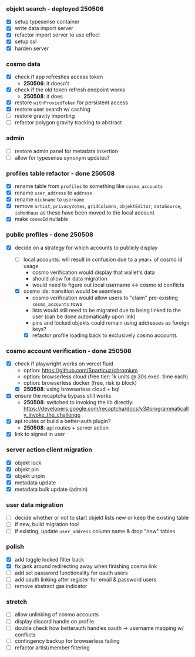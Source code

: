 ### objekt search - deployed 250506

- [x] setup typesense container
- [x] write data import server
- [x] refactor import server to use effect
- [x] setup ssl
- [x] harden server

### cosmo data

- [x] check if app refreshes access token
  - **250506**: it doesn't
- [x] check if the old token refresh endpoint works
  - **250508**: it does
- [x] restore `withProxiedToken` for persistent access
- [x] restore user search w/ caching
- [ ] restore gravity importing
- [ ] refactor polygon gravity tracking to abstract

### admin

- [ ] restore admin panel for metadata insertion
- [ ] allow for typesense synonym updates?

### profiles table refactor - done 250508

- [x] rename table from `profiles` to something like `cosmo_accounts`
- [x] rename `user_address` to `address`
- [x] rename `nickname` to `username`
- [x] remove `artist`, `privacyVotes`, `gridColumns`, `objektEditor`, `dataSource`, `isModhaus` as these have been moved to the local account
- [x] make `cosmoId` nullable

### public profiles - done 250508

- [x] decide on a strategy for which accounts to publicly display

  - [ ] local accounts: will result in confusion due to a year+ of cosmo id usage
    - cosmo verification would display that wallet's data
    - should allow for data migration
    - would need to figure out local username <-> cosmo id conflicts
  - [x] cosmo ids: transition would be seamless
    - cosmo verification would allow users to "claim" pre-existing `cosmo_accounts` rows
    - lists would still need to be migrated due to being linked to the user (can be done automatically upon link)
    - pins and locked objekts could remain using addresses as foreign keys?
    - [x] refactor profile loading back to exclusively cosmo accounts

### cosmo account verification - done 250508

- [x] check if playwright works on vercel fluid
  - option: https://github.com/Sparticuz/chromium
  - option: browserless cloud (free tier: 1k units @ 30s exec. time each)
  - option: browserless docker (free, risk ip block)
  - [x] **250508**: using browserless cloud + bql
- [x] ensure the recaptcha bypass still works
  - **250508**: switched to invoking the lib directly: https://developers.google.com/recaptcha/docs/v3#programmatically_invoke_the_challenge
- [x] api routes or build a better-auth plugin?
  - **250508**: api routes + server action
- [x] link to signed in user

### server action client migration

- [x] objekt lock
- [x] objekt pin
- [x] objekt unpin
- [x] metadata update
- [x] metadata bulk update (admin)

### user data migration

- [ ] decide whether or not to start objekt lists new or keep the existing table
- [ ] if new, build migration tool
- [ ] if existing, update `user_address` column name & drop "new" tables

### polish

- [x] add toggle locked filter back
- [x] fix jank around redirecting away when finishing cosmo link
- [ ] add set password functionality for oauth users
- [ ] add oauth linking after register for email & password users
- [ ] remove abstract gas indicator

### stretch

- [ ] allow unlinking of cosmo accounts
- [ ] display discord handle on profile
- [ ] double check how betterauth handles oauth -> username mapping w/ conflicts
- [ ] contingency backup for browserless failing
- [ ] refactor artist/member filtering
